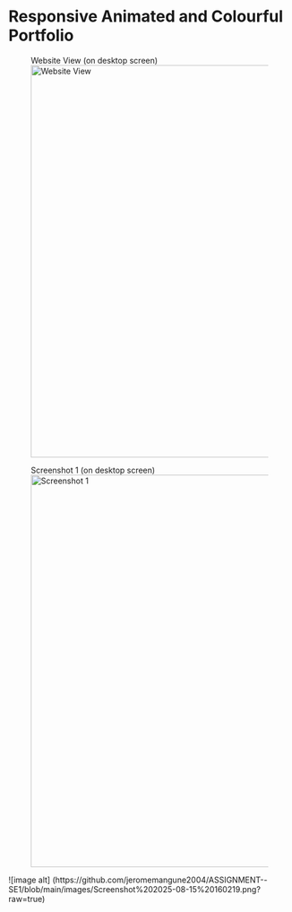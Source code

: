 # Responsive Animated and Colourful Portfolio
 
<figure>
  <figcaption>Website View (on desktop screen)</figcaption>
  <img src="images/website.gif" alt="Website View" width="700">
</figure>

<figure>
  <figcaption>Screenshot 1 (on desktop screen)</figcaption>
  <img src="images/Screenshot_1.png" alt="Screenshot 1" width="700">
</figure>
![image alt] (https://github.com/jeromemangune2004/ASSIGNMENT--SE1/blob/main/images/Screenshot%202025-08-15%20160219.png?raw=true)
